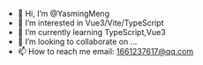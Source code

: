- 👋 Hi, I’m @YasmingMeng
- 👀 I’m interested in Vue3/Vite/TypeScript
- 🌱 I’m currently learning TypeScript,Vue3
- 💞️ I’m looking to collaborate on ...
- 📫 How to reach me email: 1661237617@qq.com

<!---
YasmingMeng/YasmingMeng is a ✨ special ✨ repository because its `README.md` (this file) appears on your GitHub profile.
You can click the Preview link to take a look at your changes.
--->
